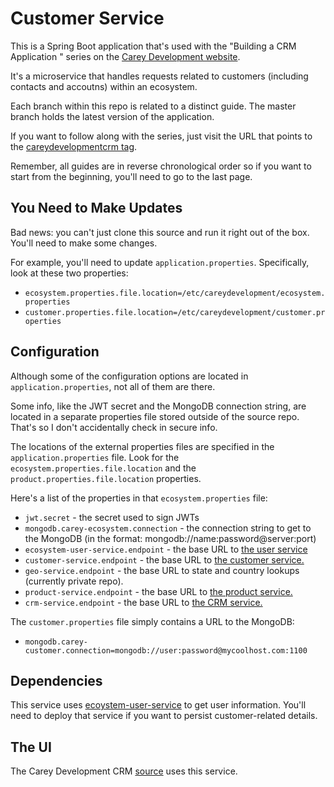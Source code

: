 # Customer Service

This is a Spring Boot application that's used with the "Building a CRM Application " series on the <a href="https://careydevelopment.us" target="_blank">Carey Development website</a>.

It's a microservice that handles requests related to customers (including contacts and accoutns) within an ecosystem.

Each branch within this repo is related to a distinct guide. The master branch holds the latest version of the application.

If you want to follow along with the series, just visit the URL that points to the <a href="https://careydevelopment.us/tag/careydevelopmentcrm" target="_blank">careydevelopmentcrm tag</a>. 

Remember, all guides are in reverse chronological order so if you want to start from the beginning, you'll need to go to the last page.

## You Need to Make Updates
Bad news: you can't just clone this source and run it right out of the box. You'll need to make some changes.

For example, you'll need to update `application.properties`. Specifically, look at these two properties:
- `ecosystem.properties.file.location=/etc/careydevelopment/ecosystem.properties`
- `customer.properties.file.location=/etc/careydevelopment/customer.properties`

## Configuration
Although some of the configuration options are located in `application.properties`, not all of them are there.

Some info, like the JWT secret and the MongoDB connection string, are located in a separate properties file stored outside of the source repo. That's so I don't accidentally check in secure info.

The locations of the external properties files are specified in the `application.properties` file. Look for the `ecosystem.properties.file.location` and the `product.properties.file.location` properties.

Here's a list of the properties in that `ecosystem.properties` file:
* `jwt.secret` - the secret used to sign JWTs
* `mongodb.carey-ecosystem.connection` - the connection string to get to the MongoDB (in the format: mongodb://name:password@server:port)
* `ecosystem-user-service.endpoint` - the base URL to <a href="https://github.com/careydevelopment/ecosystem-user-service">the user service</a>
* `customer-service.endpoint` - the base URL to <a href="https://github.com/careydevelopment/ecosystem-customer-service">the customer service.</a>
* `geo-service.endpoint` - the base URL to state and country lookups (currently private repo).
* `product-service.endpoint` - the base URL to <a href="https://github.com/careydevelopment/ecosystem-product-service">the product service.</a>
* `crm-service.endpoint` - the base URL to <a href="https://github.com/careydevelopment/crm-service">the CRM service.</a> 

The `customer.properties` file simply contains a URL to the MongoDB:
* `mongodb.carey-customer.connection=mongodb://user:password@mycoolhost.com:1100`

## Dependencies

This service uses <a href="https://github.com/careydevelopment/ecosystem-user-service">ecoystem-user-service</a> to get user information. You'll
need to deploy that service if you want to persist customer-related details. 

## The UI
The Carey Development CRM <a href="https://github.com/careydevelopment/careydevelopmentcrm">source</a> uses this service.


